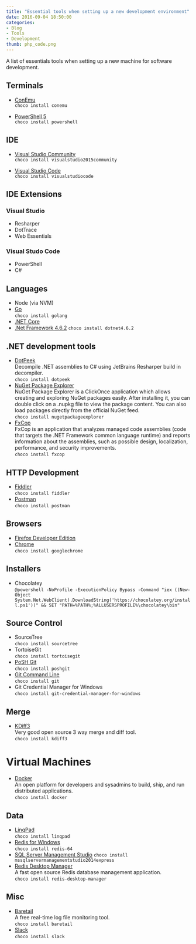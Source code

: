 ```yaml
---
title: "Essential tools when setting up a new development environment"
date: 2016-09-04 18:50:00
categories:
- Blog
- Tools
- Development
thumb: php_code.png
---
```


A list of essentials tools when setting up a new machine for software development.

## Terminals

* [ConEmu](https://conemu.github.io/en/)  
  `choco install conemu`

* [PowerShell 5](https://www.microsoft.com/en-us/download/details.aspx?id=50395)  
  `choco install powershell`

## IDE

* [Visual Studio Community]()  
  `choco install visualstudio2015community`

* [Visual Studio Code](https://code.visualstudio.com/)  
  `choco install visualstudiocode`

## IDE Extensions

### Visual Studio
* Resharper
* DotTrace
* Web Essentials

### Visual Studo Code
* PowerShell
* C#

## Languages

* Node (via NVM)
* [Go](https://golang.org/)  
  `choco install golang`
* [.NET Core](https://www.microsoft.com/net/core)
* [.Net Framework 4.6.2](https://www.microsoft.com/net/download)
  `choco install dotnet4.6.2`

## .NET development tools

* [DotPeek](https://www.jetbrains.com/decompiler)  
  Decompile .NET assemblies to C# using JetBrains Resharper build in decompiler.  
  `choco install dotpeek`
* [NuGet Package Explorer](https://github.com/NuGetPackageExplorer/NuGetPackageExplorer)  
  NuGet Package Explorer is a ClickOnce application which allows creating and exploring NuGet packages easily. After installing it, you can double click on a .nupkg file to view the package content. You can also load packages directly from the official NuGet feed.  
  `choco install nugetpackageexplorer`
* [FxCop](https://fxcopinstaller.codeplex.com/)  
  FxCop is an application that analyzes managed code assemblies (code that targets the .NET Framework common language runtime) and reports information about the assemblies, such as possible design, localization, performance, and security improvements.  
  `choco install fxcop`

## HTTP Development
* [Fiddler](http://www.telerik.com/fiddler)  
  `choco install fiddler`
* [Postman](https://www.getpostman.com/)  
  `choco install postman`

## Browsers

* [Firefox Developer Edition](https://www.mozilla.org/en-GB/firefox/developer/)  
* [Chrome](https://www.google.com/chrome)  
  `choco install googlechrome`

## Installers

* Chocolatey    
  `@powershell -NoProfile -ExecutionPolicy Bypass -Command "iex ((New-Object System.Net.WebClient).DownloadString('https://chocolatey.org/install.ps1'))" && SET "PATH=%PATH%;%ALLUSERSPROFILE%\chocolatey\bin"`

## Source Control

* SourceTree  
  `choco install sourcetree`
* TortoiseGit  
  `choco install tortoisegit`
* [PoSH Git]()  
  `choco install poshgit`   
* [Git Command Line](https://git-scm.com/downloads)  
  `choco install git`
* Git Credential Manager for Windows  
  `choco install git-credential-manager-for-windows`
## Merge

* [KDiff3](http://kdiff3.sourceforge.net/)  
  Very good open source 3 way merge and diff tool.  
  `choco install kdiff3`

# Virtual Machines

* [Docker](https://www.docker.com/)  
  An open platform for developers and sysadmins to build, ship, and run distributed applications.  
  `choco install docker`

## Data

* [LinqPad](https://www.linqpad.net)  
  `choco install linqpad`
* [Redis for Windows](https://github.com/MSOpenTech/redis)  
  `choco install redis-64`
* [SQL Server Management Studio](https://msdn.microsoft.com/en-us/library/mt238290.aspx)
  `choco install mssqlservermanagementstudio2014express`
* [Redis Desktop Manager](https://redisdesktop.com/)    
  A fast open source Redis database management application.    
  `choco install redis-desktop-manager`   

## Misc

* [Baretail](https://www.baremetalsoft.com/baretail)  
  A free real-time log file monitoring tool.  
  `choco install baretail`
* [Slack](https://slack.com/is)  
  `choco install slack`